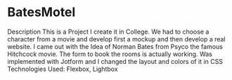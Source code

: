 # BatesMotel
Description
This is a Project I create it in College.
We had to choose a character from a movie and develop first a mockup and then develop a real website.
I came out with the Idea of Norman Bates from Psyco the famous Hitchcock movie.
The form to book the rooms is actually working.
Was implemented with Jotform and I changed the layout and colors of it in CSS
Technologies Used:
Flexbox, Lightbox
